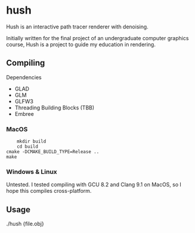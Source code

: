 # hush
Hush is an interactive path tracer renderer with denoising. 

Initially written for the final project of an undergraduate computer graphics course, Hush is a project to guide my education in rendering. 

## Compiling
Dependencies
- GLAD
- GLM
- GLFW3
- Threading Building Blocks (TBB)
- Embree

### MacOS
        mkdir build
        cd build
	cmake -DCMAKE_BUILD_TYPE=Release ..
	make

### Windows & Linux
Untested. 
I tested compiling with GCU 8.2 and Clang 9.1 on MacOS, so I hope this compiles cross-platform.

## Usage
./hush {file.obj}
